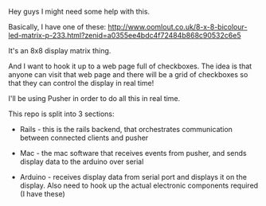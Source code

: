 Hey guys I might need some help with this. 

Basically, I have one of these: http://www.oomlout.co.uk/8-x-8-bicolour-led-matrix-p-233.html?zenid=a0355ee4bdc4f72484b868c90532c6e5

It's an 8x8 display matrix thing.

And I want to hook it up to a web page full of checkboxes. The idea is that anyone can visit that web page and there will be a grid of checkboxes so that they can control the display in real time!

I'll be using Pusher in order to do all this in real time.

This repo is split into 3 sections:

- Rails - this is the rails backend, that orchestrates communication between connected clients and pusher

- Mac - the mac software that receives events from pusher, and sends display data to the arduino over serial

- Arduino - receives display data from serial port and displays it on the display. Also need to hook up the actual electronic components required (I have these)